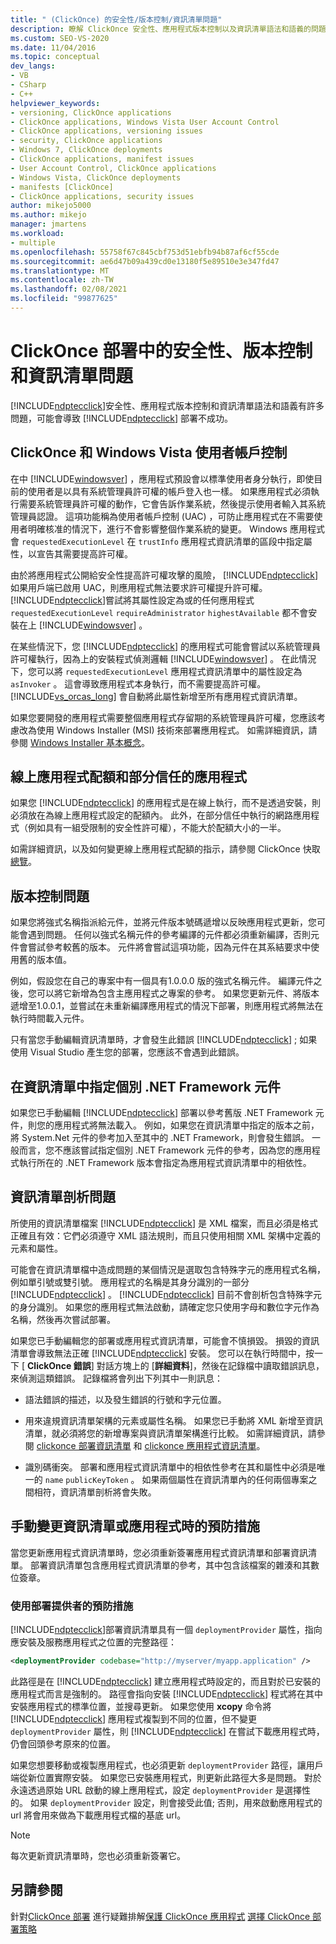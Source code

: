 ```yaml
---
title: " (ClickOnce) 的安全性/版本控制/資訊清單問題"
description: 瞭解 ClickOnce 安全性、應用程式版本控制以及資訊清單語法和語義的問題，這些問題可能會導致 ClickOnce 部署不成功。
ms.custom: SEO-VS-2020
ms.date: 11/04/2016
ms.topic: conceptual
dev_langs:
- VB
- CSharp
- C++
helpviewer_keywords:
- versioning, ClickOnce applications
- ClickOnce applications, Windows Vista User Account Control
- ClickOnce applications, versioning issues
- security, ClickOnce applications
- Windows 7, ClickOnce deployments
- ClickOnce applications, manifest issues
- User Account Control, ClickOnce applications
- Windows Vista, ClickOnce deployments
- manifests [ClickOnce]
- ClickOnce applications, security issues
author: mikejo5000
ms.author: mikejo
manager: jmartens
ms.workload:
- multiple
ms.openlocfilehash: 55758f67c845cbf753d51ebfb94b87af6cf55cde
ms.sourcegitcommit: ae6d47b09a439cd0e13180f5e89510e3e347fd47
ms.translationtype: MT
ms.contentlocale: zh-TW
ms.lasthandoff: 02/08/2021
ms.locfileid: "99877625"
---
```

# <a name="security-versioning-and-manifest-issues-in-clickonce-deployments"></a>ClickOnce 部署中的安全性、版本控制和資訊清單問題

[!INCLUDE[ndptecclick](../deployment/includes/ndptecclick_md.md)]安全性、應用程式版本控制和資訊清單語法和語義有許多問題，可能會導致 [!INCLUDE[ndptecclick](../deployment/includes/ndptecclick_md.md)] 部署不成功。

## <a name="clickonce-and-windows-vista-user-account-control"></a>ClickOnce 和 Windows Vista 使用者帳戶控制

在中 [!INCLUDE[windowsver](../deployment/includes/windowsver_md.md)] ，應用程式預設會以標準使用者身分執行，即使目前的使用者是以具有系統管理員許可權的帳戶登入也一樣。 如果應用程式必須執行需要系統管理員許可權的動作，它會告訴作業系統，然後提示使用者輸入其系統管理員認證。 這項功能稱為使用者帳戶控制 (UAC) ，可防止應用程式在不需要使用者明確核准的情況下，進行不會影響整個作業系統的變更。 Windows 應用程式會 `requestedExecutionLevel` 在 `trustInfo` 應用程式資訊清單的區段中指定屬性，以宣告其需要提高許可權。

由於將應用程式公開給安全性提高許可權攻擊的風險， [!INCLUDE[ndptecclick](../deployment/includes/ndptecclick_md.md)] 如果用戶端已啟用 UAC，則應用程式無法要求許可權提升許可權。 [!INCLUDE[ndptecclick](../deployment/includes/ndptecclick_md.md)]嘗試將其屬性設定為或的任何應用程式 `requestedExecutionLevel` `requireAdministrator` `highestAvailable` 都不會安裝在上 [!INCLUDE[windowsver](../deployment/includes/windowsver_md.md)] 。

在某些情況下，您 [!INCLUDE[ndptecclick](../deployment/includes/ndptecclick_md.md)] 的應用程式可能會嘗試以系統管理員許可權執行，因為上的安裝程式偵測邏輯 [!INCLUDE[windowsver](../deployment/includes/windowsver_md.md)] 。 在此情況下，您可以將 `requestedExecutionLevel` 應用程式資訊清單中的屬性設定為 `asInvoker` 。 這會導致應用程式本身執行，而不需要提高許可權。 [!INCLUDE[vs_orcas_long](../debugger/includes/vs_orcas_long_md.md)] 會自動將此屬性新增至所有應用程式資訊清單。

如果您要開發的應用程式需要整個應用程式存留期的系統管理員許可權，您應該考慮改為使用 Windows Installer (MSI) 技術來部署應用程式。 如需詳細資訊，請參閱 [Windows Installer 基本概念](../extensibility/internals/windows-installer-basics.md)。

## <a name="online-application-quotas-and-partial-trust-applications"></a>線上應用程式配額和部分信任的應用程式

如果您 [!INCLUDE[ndptecclick](../deployment/includes/ndptecclick_md.md)] 的應用程式是在線上執行，而不是透過安裝，則必須放在為線上應用程式設定的配額內。 此外，在部分信任中執行的網路應用程式（例如具有一組受限制的安全性許可權），不能大於配額大小的一半。

如需詳細資訊，以及如何變更線上應用程式配額的指示，請參閱 ClickOnce 快取 [總覽](../deployment/clickonce-cache-overview.md)。

## <a name="versioning-issues"></a>版本控制問題

如果您將強式名稱指派給元件，並將元件版本號碼遞增以反映應用程式更新，您可能會遇到問題。 任何以強式名稱元件的參考編譯的元件都必須重新編譯，否則元件會嘗試參考較舊的版本。 元件將會嘗試這項功能，因為元件在其系結要求中使用舊的版本值。

例如，假設您在自己的專案中有一個具有1.0.0.0 版的強式名稱元件。 編譯元件之後，您可以將它新增為包含主應用程式之專案的參考。 如果您更新元件、將版本遞增至1.0.0.1，並嘗試在未重新編譯應用程式的情況下部署，則應用程式將無法在執行時間載入元件。

只有當您手動編輯資訊清單時，才會發生此錯誤 [!INCLUDE[ndptecclick](../deployment/includes/ndptecclick_md.md)] ; 如果使用 Visual Studio 產生您的部署，您應該不會遇到此錯誤。

## <a name="specify-individual-net-framework-assemblies-in-the-manifest"></a>在資訊清單中指定個別 .NET Framework 元件

如果您已手動編輯 [!INCLUDE[ndptecclick](../deployment/includes/ndptecclick_md.md)] 部署以參考舊版 .NET Framework 元件，則您的應用程式將無法載入。 例如，如果您在資訊清單中指定的版本之前，將 System.Net 元件的參考加入至其中的 .NET Framework，則會發生錯誤。 一般而言，您不應該嘗試指定個別 .NET Framework 元件的參考，因為您的應用程式執行所在的 .NET Framework 版本會指定為應用程式資訊清單中的相依性。

## <a name="manifest-parsing-issues"></a>資訊清單剖析問題

所使用的資訊清單檔案 [!INCLUDE[ndptecclick](../deployment/includes/ndptecclick_md.md)] 是 XML 檔案，而且必須是格式正確且有效：它們必須遵守 XML 語法規則，而且只使用相關 XML 架構中定義的元素和屬性。

可能會在資訊清單檔中造成問題的某個情況是選取包含特殊字元的應用程式名稱，例如單引號或雙引號。 應用程式的名稱是其身分識別的一部分 [!INCLUDE[ndptecclick](../deployment/includes/ndptecclick_md.md)] 。 [!INCLUDE[ndptecclick](../deployment/includes/ndptecclick_md.md)] 目前不會剖析包含特殊字元的身分識別。 如果您的應用程式無法啟動，請確定您只使用字母和數位字元作為名稱，然後再次嘗試部署。

如果您已手動編輯您的部署或應用程式資訊清單，可能會不慎損毀。 損毀的資訊清單會導致無法正確 [!INCLUDE[ndptecclick](../deployment/includes/ndptecclick_md.md)] 安裝。 您可以在執行時間中，按一下 [ **ClickOnce 錯誤**] 對話方塊上的 [**詳細資料**]，然後在記錄檔中讀取錯誤訊息，來偵測這類錯誤。 記錄檔將會列出下列其中一則訊息：

- 語法錯誤的描述，以及發生錯誤的行號和字元位置。

- 用來違規資訊清單架構的元素或屬性名稱。 如果您已手動將 XML 新增至資訊清單，就必須將您的新增專案與資訊清單架構進行比較。 如需詳細資訊，請參閱 [clickonce 部署資訊清單](../deployment/clickonce-deployment-manifest.md) 和 [clickonce 應用程式資訊清單](../deployment/clickonce-application-manifest.md)。

- 識別碼衝突。 部署和應用程式資訊清單中的相依性參考在其和屬性中必須是唯一的 `name` `publicKeyToken` 。 如果兩個屬性在資訊清單內的任何兩個專案之間相符，資訊清單剖析將會失敗。

## <a name="precautions-when-manually-changing-manifests-or-applications"></a>手動變更資訊清單或應用程式時的預防措施

當您更新應用程式資訊清單時，您必須重新簽署應用程式資訊清單和部署資訊清單。 部署資訊清單包含應用程式資訊清單的參考，其中包含該檔案的雜湊和其數位簽章。

### <a name="precautions-with-deployment-provider-usage"></a>使用部署提供者的預防措施

[!INCLUDE[ndptecclick](../deployment/includes/ndptecclick_md.md)]部署資訊清單具有一個 `deploymentProvider` 屬性，指向應安裝及服務應用程式之位置的完整路徑：

```xml
<deploymentProvider codebase="http://myserver/myapp.application" />
```

此路徑是在 [!INCLUDE[ndptecclick](../deployment/includes/ndptecclick_md.md)] 建立應用程式時設定的，而且對於已安裝的應用程式而言是強制的。 路徑會指向安裝 [!INCLUDE[ndptecclick](../deployment/includes/ndptecclick_md.md)] 程式將在其中安裝應用程式的標準位置，並搜尋更新。 如果您使用 **xcopy** 命令將 [!INCLUDE[ndptecclick](../deployment/includes/ndptecclick_md.md)] 應用程式複製到不同的位置，但不變更 `deploymentProvider` 屬性，則 [!INCLUDE[ndptecclick](../deployment/includes/ndptecclick_md.md)] 在嘗試下載應用程式時，仍會回頭參考原來的位置。

如果您想要移動或複製應用程式，也必須更新 `deploymentProvider` 路徑，讓用戶端從新位置實際安裝。 如果您已安裝應用程式，則更新此路徑大多是問題。 對於永遠透過原始 URL 啟動的線上應用程式，設定 `deploymentProvider` 是選擇性的。 如果 `deploymentProvider` 設定，則會接受此值; 否則，用來啟動應用程式的 url 將會用來做為下載應用程式檔的基底 url。

> [!NOTE]
> 每次更新資訊清單時，您也必須重新簽署它。

## <a name="see-also"></a>另請參閱

針對[ClickOnce 部署](../deployment/troubleshooting-clickonce-deployments.md) 
 進行疑難排解[保護 ClickOnce 應用程式](../deployment/securing-clickonce-applications.md) 
[選擇 ClickOnce 部署策略](../deployment/choosing-a-clickonce-deployment-strategy.md)
